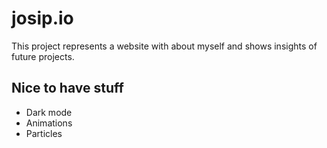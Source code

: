 # josip.io

This project represents a website with about myself and shows insights of future projects.

## Nice to have stuff

* Dark mode
* Animations
* Particles

